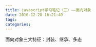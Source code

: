 ```yaml
---
title: javascript学习笔记（三）——面向对象
date: 2016-12-28 16:21:49
tags:
categories:
---
```

面向对象三大特征：封装、继承、多态
